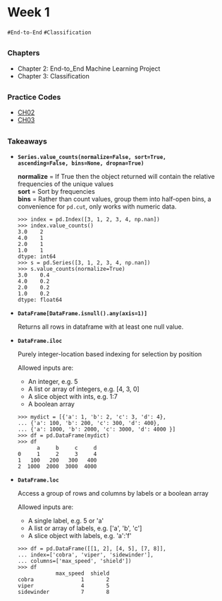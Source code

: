 # Week 1
`#End-to-End` `#Classification`

##

### Chapters
- Chapter 2: End-to_End Machine Learning Project
- Chapter 3: Classification 

##

### Practice Codes
- [CH02](./codes/CH02_end_to_end.ipynb)
- [CH03](./codes/CH03_classification.ipynb)

##

### Takeaways
- <code>**Series.value_counts(normalize=False, sort=True, ascending=False, bins=None, dropna=True)**</code>

  **normalize** = If True then the object returned will contain the relative frequencies of the unique values\
  **sort** = Sort by frequencies\
  **bins** = Rather than count values, group them into half-open bins, a convenience for <code>pd.cut</code>, only works with numeric data.
  
  ```
  >>> index = pd.Index([3, 1, 2, 3, 4, np.nan])
  >>> index.value_counts()
  3.0    2
  4.0    1
  2.0    1
  1.0    1
  dtype: int64
  >>> s = pd.Series([3, 1, 2, 3, 4, np.nan])
  >>> s.value_counts(normalize=True)
  3.0    0.4
  4.0    0.2
  2.0    0.2
  1.0    0.2
  dtype: float64
  
  ```
- <code>**DataFrame[DataFrame.isnull().any(axis=1)]**</code>
  
  Returns all rows in dataframe with at least one null value.
  
- <code>**DataFrame.iloc**</code>

  Purely integer-location based indexing for selection by position
  
  Allowed inputs are:
  - An integer, e.g. 5
  - A list or array of integers, e.g. [4, 3, 0]
  - A slice object with ints, e.g. 1:7
  - A boolean array
  
  ```
  >>> mydict = [{'a': 1, 'b': 2, 'c': 3, 'd': 4},
  ... {'a': 100, 'b': 200, 'c': 300, 'd': 400},
  ... {'a': 1000, 'b': 2000, 'c': 3000, 'd': 4000 }]
  >>> df = pd.DataFrame(mydict)
  >>> df
        a     b     c     d
  0     1     2     3     4
  1   100   200   300   400
  2  1000  2000  3000  4000
  ```
  
  
- <code>**DataFrame.loc**</code>

  Access a group of rows and columns by labels or a boolean array

  Allowed inputs are:
  - A single label, e.g. 5 or 'a'
  - A list or array of labels, e.g. ['a', 'b', 'c']
  - A slice object with labels, e.g. 'a':'f'

  ```
  >>> df = pd.DataFrame([[1, 2], [4, 5], [7, 8]],
  ... index=['cobra', 'viper', 'sidewinder'],
  ... columns=['max_speed', 'shield'])
  >>> df
              max_speed  shield
  cobra               1       2
  viper               4       5
  sidewinder          7       8
  ```
